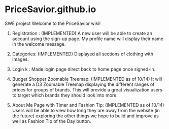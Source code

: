 # PriceSavior.github.io
SWE project 
Welcome to the PriceSavior wiki!



1. Registration :   (IMPLEMENTED) 
         A new user will be able to create an account using the sign-up page. My profile name will display their name in the welcome message.

 2. Categories:     (IMPLEMENTED)
 	Displayed all sections of clothing with images.
 
 3.  Login k :
	Made login page direct back to home page once signed-in.
 
 4.  Budget Shopper Zoomable Treemap: (IMPLEMENTED as of 10/14)
	It will generate a D3 Zoomable Treemap displaying the different ranges of prices for groups of brands. This will provide a great visualization users to target which brands they should look into more.

 5. About Me Page with Timer and Fashion Tip: (IMPLEMENTED as of 10/14)
    Users will be able to view how long they are away from the website (in the future) exploring the other things we hope to build and improve as well as Fashion Tip of the Day button.